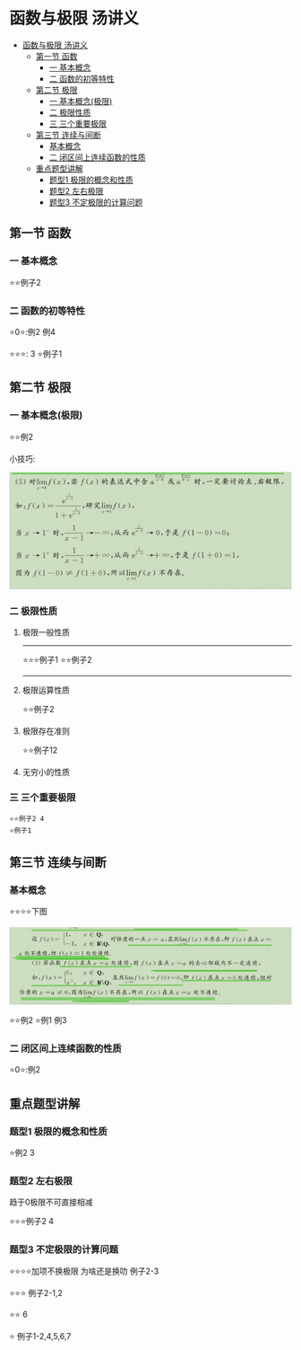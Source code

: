 # 函数与极限 汤讲义

- [函数与极限 汤讲义](#函数与极限-汤讲义)
  - [第一节 函数](#第一节-函数)
    - [一 基本概念](#一-基本概念)
    - [二 函数的初等特性](#二-函数的初等特性)
  - [第二节 极限](#第二节-极限)
    - [一 基本概念(极限)](#一-基本概念极限)
    - [二 极限性质](#二-极限性质)
    - [三 三个重要极限](#三-三个重要极限)
  - [第三节 连续与间断](#第三节-连续与间断)
    - [基本概念](#基本概念)
    - [二 闭区间上连续函数的性质](#二-闭区间上连续函数的性质)
  - [重点题型讲解](#重点题型讲解)
    - [题型1 极限的概念和性质](#题型1-极限的概念和性质)
    - [题型2 左右极限](#题型2-左右极限)
    - [题型3 不定极限的计算问题](#题型3-不定极限的计算问题)

## 第一节 函数

### 一 基本概念

⭐⭐例子2

### 二 函数的初等特性

⭐0⭐:例2 例4

⭐⭐⭐: 3
⭐例子1

## 第二节 极限

### 一 基本概念(极限)

⭐⭐例2

小技巧:

![20220228164325](https://raw.githubusercontent.com/Logible/Image/main/note_image/20220228164325.png)

### 二 极限性质

1. 极限一般性质

    ---
    ⭐⭐⭐例子1
    ⭐⭐例子2

    ---

2. 极限运算性质

    ⭐⭐例子2

3. 极限存在准则

    ⭐⭐例子12

4. 无穷小的性质

### 三 三个重要极限

    ⭐⭐例子2 4
    ⭐例子1

## 第三节 连续与间断

### 基本概念

⭐⭐⭐⭐下图

![20220228223016](https://raw.githubusercontent.com/Logible/Image/main/note_image/20220228223016.png)

⭐⭐例2
⭐例1 例3

### 二 闭区间上连续函数的性质

⭐0⭐:例2

## 重点题型讲解

### 题型1 极限的概念和性质

⭐例2 3

### 题型2 左右极限

趋于0极限不可直接相减

⭐⭐⭐例子2 4

### 题型3 不定极限的计算问题

⭐⭐⭐⭐加项不换极限 为啥还是换叻 例子2-3

⭐⭐⭐
例子2-1,2

⭐⭐
6

⭐
例子1-2,4,5,6,7
